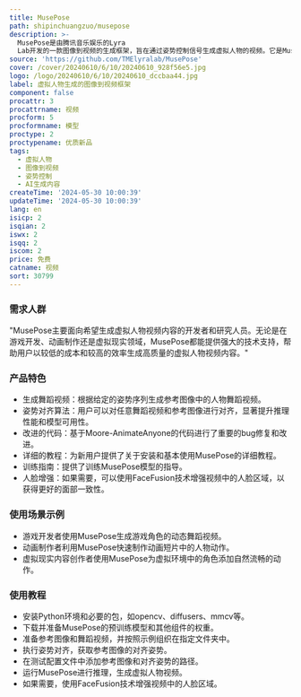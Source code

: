 ```yaml
---
title: MusePose
path: shipinchuangzuo/musepose
description: >-
  MusePose是由腾讯音乐娱乐的Lyra
  Lab开发的一款图像到视频的生成框架，旨在通过姿势控制信号生成虚拟人物的视频。它是Muse开源系列的最后一个构建块，与MuseV和MuseTalk一起，旨在推动社区向生成具有全身运动和交互能力的虚拟人物的愿景迈进。MusePose基于扩散模型和姿势引导，能够生成参考图像中人物的舞蹈视频，并且结果质量超越了当前几乎所有同一主题的开源模型。
source: 'https://github.com/TMElyralab/MusePose'
cover: /cover/20240610/6/10/20240610_928f56e5.jpg
logo: /logo/20240610/6/10/20240610_dccbaa44.jpg
label: 虚拟人物生成的图像到视频框架
component: false
procattr: 3
procattrname: 视频
procform: 5
procformname: 模型
proctype: 2
proctypename: 优质新品
tags:
  - 虚拟人物
  - 图像到视频
  - 姿势控制
  - AI生成内容
createTime: '2024-05-30 10:00:39'
updateTime: '2024-05-30 10:00:39'
lang: en
isicp: 2
isqian: 2
iswx: 2
isqq: 2
iscom: 2
price: 免费
catname: 视频
sort: 30799
---
```




### 需求人群
"MusePose主要面向希望生成虚拟人物视频内容的开发者和研究人员。无论是在游戏开发、动画制作还是虚拟现实领域，MusePose都能提供强大的技术支持，帮助用户以较低的成本和较高的效率生成高质量的虚拟人物视频内容。"

### 产品特色
* 生成舞蹈视频：根据给定的姿势序列生成参考图像中的人物舞蹈视频。
* 姿势对齐算法：用户可以对任意舞蹈视频和参考图像进行对齐，显著提升推理性能和模型可用性。
* 改进的代码：基于Moore-AnimateAnyone的代码进行了重要的bug修复和改进。
* 详细的教程：为新用户提供了关于安装和基本使用MusePose的详细教程。
* 训练指南：提供了训练MusePose模型的指导。
* 人脸增强：如果需要，可以使用FaceFusion技术增强视频中的人脸区域，以获得更好的面部一致性。

### 使用场景示例
* 游戏开发者使用MusePose生成游戏角色的动态舞蹈视频。
* 动画制作者利用MusePose快速制作动画短片中的人物动作。
* 虚拟现实内容创作者使用MusePose为虚拟环境中的角色添加自然流畅的动作。

### 使用教程
* 安装Python环境和必要的包，如opencv、diffusers、mmcv等。
* 下载并准备MusePose的预训练模型和其他组件的权重。
* 准备参考图像和舞蹈视频，并按照示例组织在指定文件夹中。
* 执行姿势对齐，获取参考图像的对齐姿势。
* 在测试配置文件中添加参考图像和对齐姿势的路径。
* 运行MusePose进行推理，生成虚拟人物视频。
* 如果需要，使用FaceFusion技术增强视频中的人脸区域。

  

